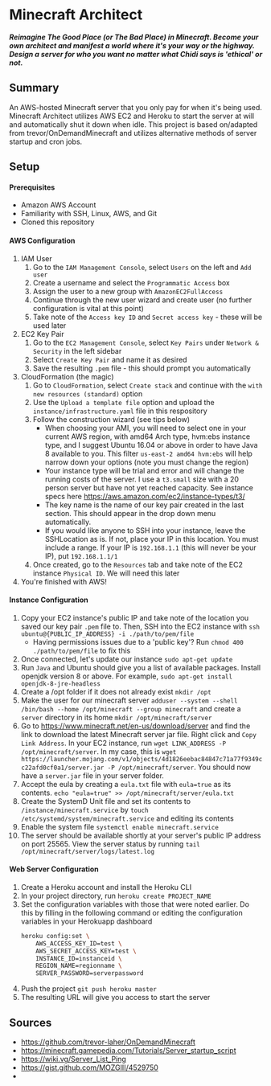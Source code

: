 # Minecraft Architect
***Reimagine The Good Place (or The Bad Place) in Minecraft. Become your own architect and manifest a world where it's your way or the highway. Design a server for who you want no matter what Chidi says is 'ethical' or not.***

## Summary
An AWS-hosted Minecraft server that you only pay for when it's being used. Minecraft Architect utilizes AWS EC2 and Heroku to start the server at will and automatically shut it down when idle. This project is based on/adapted from trevor/OnDemandMinecraft and utilizes alternative methods of server startup and cron jobs.

## Setup

#### Prerequisites
* Amazon AWS Account
* Familiarity with SSH, Linux, AWS, and Git
* Cloned this repository

#### AWS Configuration
1. IAM User
    1. Go to the `IAM Management Console`, select `Users` on the left and `Add user` 
    1. Create a username and select the `Programmatic Access` box
    1. Assign the user to a new group with `AmazonEC2FullAccess`
    1. Continue through the new user wizard and create user (no further configuration is vital at this point)
    1. Take note of the `Access key ID` and `Secret access key` - these will be used later
1. EC2 Key Pair
    1. Go to the `EC2 Management Console`, select `Key Pairs` under `Network & Security` in the left sidebar
    1. Select `Create Key Pair` and name it as desired
    2. Save the resulting `.pem` file - this should prompt you automatically
3. CloudFormation (the magic)
    1. Go to `CloudFormation`, select `Create stack` and continue with the `with new resources (standard)` option
    1. Use the `Upload a template file` option and upload the `instance/infrastructure.yaml` file in this respository
    1. Follow the construction wizard (see tips below)
        * When choosing your AMI, you will need to select one in your current AWS region, with amd64 Arch type, hvm:ebs instance type, and I suggest Ubuntu 16.04 or above in order to have Java 8 available to you. This filter `us-east-2 amd64 hvm:ebs` will help narrow down your options (note you must change the region)
        * Your instance type will be trial and error and will change the running costs of the server. I use a `t3.small` size with a 20 person server but have not yet reached capacity. See instance specs here https://aws.amazon.com/ec2/instance-types/t3/
        * The key name is the name of our key pair created in the last section. This should appear in the drop down menu automatically.
        * If you would like anyone to SSH into your instance, leave the SSHLocation as is. If not, place your IP in this location. You must include a range. If your IP is `192.168.1.1` (this will never be your IP), put `192.168.1.1/1`
    1. Once created, go to the `Resources` tab and take note of the EC2 instance `Physical ID`. We will need this later
4. You're finished with AWS!

#### Instance Configuration
1. Copy your EC2 instance's public IP and take note of the location you saved our key pair `.pem` file to. Then, SSH into the EC2 instance with `ssh ubuntu@{PUBLIC_IP_ADDRESS} -i ./path/to/pem/file`
    * Having permissions issues due to a 'public key'? Run `chmod 400 ./path/to/pem/file` to fix this
1. Once connected, let's update our instance `sudo apt-get update`
1. Run `Java` and Ubuntu should give you a list of available packages. Install openjdk version 8 or above. For example, `sudo apt-get install openjdk-8-jre-headless`
1. Create a /opt folder if it does not already exist `mkdir /opt`
1. Make the user for our minecraft server `adduser --system --shell /bin/bash --home /opt/minecraft --group minecraft` and create a `server` directory in its home `mkdir /opt/minecraft/server`
1. Go to https://www.minecraft.net/en-us/download/server and find the link to download the latest Minecraft server jar file. Right click and `Copy Link Address`. In your EC2 instance, run `wget LINK_ADDRESS -P /opt/minecraft/server`. In my case, this is `wget https://launcher.mojang.com/v1/objects/4d1826eebac84847c71a77f9349cc22afd0cf0a1/server.jar -P /opt/minecraft/server`. You should now have a `server.jar` file in your server folder.
1. Accept the eula by creating a `eula.txt` file with `eula=true` as its contents. `echo "eula=true" >> /opt/minecraft/server/eula.txt`
1. Create the SystemD Unit file and set its contents to `/instance/minecraft.service` by `touch /etc/systemd/system/minecraft.service` and editing its contents
1. Enable the system file `systemctl enable minecraft.service`
1. The server should be available shortly at your server's public IP address on port 25565. View the server status by running `tail /opt/minecraft/server/logs/latest.log`

#### Web Server Configuration
1. Create a Heroku account and install the Heroku CLI
1. In your project directory, run `heroku create PROJECT_NAME`
1. Set the configuration variables with those that were noted earlier. Do this by filling in the following command or editing the configuration variables in your Herokuapp dashboard
    ```bash
    heroku config:set \
        AWS_ACCESS_KEY_ID=test \
        AWS_SECRET_ACCESS_KEY=test \
        INSTANCE_ID=instanceid \
        REGION_NAME=regionname \
        SERVER_PASSWORD=serverpassword
    ```
1. Push the project `git push heroku master`
1. The resulting URL will give you access to start the server

## Sources
* https://github.com/trevor-laher/OnDemandMinecraft
* https://minecraft.gamepedia.com/Tutorials/Server_startup_script
* https://wiki.vg/Server_List_Ping
* https://gist.github.com/MOZGIII/4529750
* 